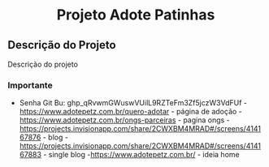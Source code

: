 <h1 align="center"> Projeto Adote Patinhas </h1>

## Descrição do Projeto
<p align="justify">Descrição do projeto</p>

### Importante
- Senha Git Bu: 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
    -https://www.adotepetz.com.br/quero-adotar - página de adoção
        -https://www.adotepetz.com.br/ongs-parceiras - pagina ongs
            -https://projects.invisionapp.com/share/2CWXBM4MRAD#/screens/414167876 - blog
                -https://projects.invisionapp.com/share/2CWXBM4MRAD#/screens/414167883 - single blog
                    -https://www.adotepetz.com.br/ - ideia home
